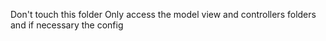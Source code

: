 Don't touch this folder
Only access the model view and controllers folders and if necessary the config
